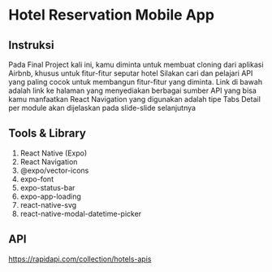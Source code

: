 # Hotel Reservation Mobile App

## Instruksi

Pada Final Project kali ini, kamu diminta untuk membuat cloning dari aplikasi Airbnb, khusus untuk fitur-fitur seputar hotel Silakan cari dan pelajari API yang paling cocok untuk membangun fitur-fitur yang diminta. Link di bawah
adalah link ke halaman yang menyediakan berbagai sumber API yang bisa kamu manfaatkan React Navigation yang digunakan adalah tipe Tabs Detail per module akan dijelaskan pada slide-slide selanjutnya

## Tools & Library

1. React Native (Expo)
2. React Navigation
3. @expo/vector-icons
4. expo-font
5. expo-status-bar
6. expo-app-loading
7. react-native-svg
8. react-native-modal-datetime-picker

## API

https://rapidapi.com/collection/hotels-apis
